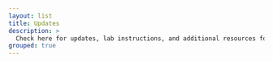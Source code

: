 ```yaml
---
layout: list
title: Updates
description: >
  Check here for updates, lab instructions, and additional resources for Building a (Better) Book.
grouped: true
---
```

